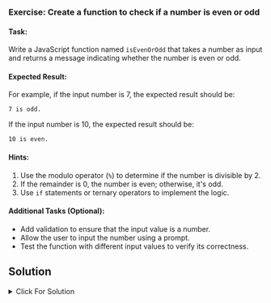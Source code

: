 ### Exercise: Create a function to check if a number is even or odd

#### Task:
Write a JavaScript function named `isEvenOrOdd` that takes a number as input and returns a message indicating whether the number is even or odd.

#### Expected Result:
For example, if the input number is 7, the expected result should be:
```
7 is odd.
```
If the input number is 10, the expected result should be:
```
10 is even.
```

#### Hints:
1. Use the modulo operator (`%`) to determine if the number is divisible by 2.
2. If the remainder is 0, the number is even; otherwise, it's odd.
3. Use `if` statements or ternary operators to implement the logic.

#### Additional Tasks (Optional):
- Add validation to ensure that the input value is a number.
- Allow the user to input the number using a prompt.
- Test the function with different input values to verify its correctness.


## Solution

<details>
  <summary>Click For Solution</summary>

```JS
const isEvenOrOdd = (n) => {

    if(typeof n !== 'number'){
        return "please enter a valid number !";
    }

    return n % 2 == 0 ? "even" : "odd"
}

console.log(isEvenOrOdd(4)); // even
console.log(isEvenOrOdd("2")); // Invalid Number
console.log(isEvenOrOdd(7)); // odd

```




[Previous Exercise](../02/README.md) | [Index](../../README.md) | [Next Exercise](../04/README.md)